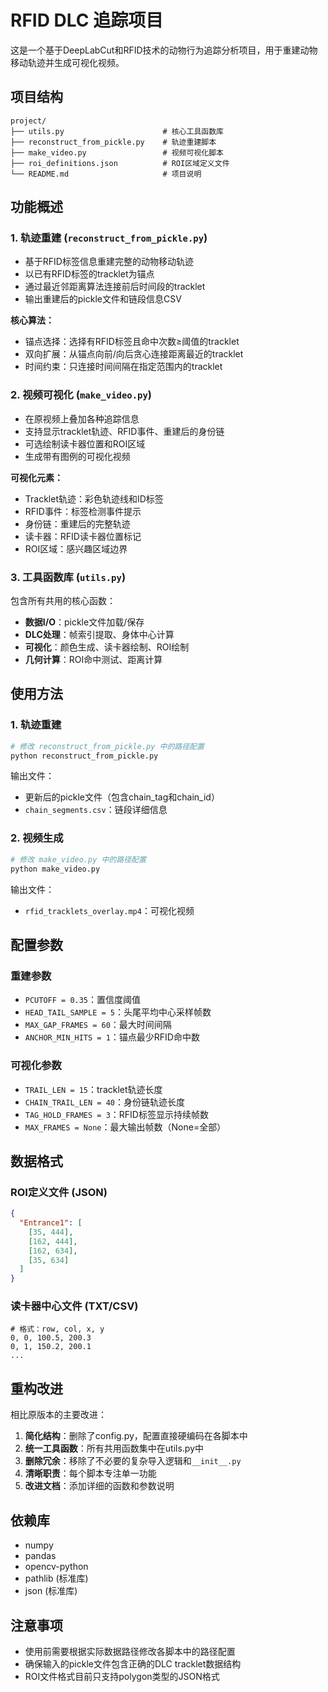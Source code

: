 # RFID DLC 追踪项目

这是一个基于DeepLabCut和RFID技术的动物行为追踪分析项目，用于重建动物移动轨迹并生成可视化视频。

## 项目结构

```
project/
├── utils.py                      # 核心工具函数库
├── reconstruct_from_pickle.py    # 轨迹重建脚本
├── make_video.py                 # 视频可视化脚本
├── roi_definitions.json          # ROI区域定义文件
└── README.md                     # 项目说明
```

## 功能概述

### 1. 轨迹重建 (`reconstruct_from_pickle.py`)
- 基于RFID标签信息重建完整的动物移动轨迹
- 以已有RFID标签的tracklet为锚点
- 通过最近邻距离算法连接前后时间段的tracklet
- 输出重建后的pickle文件和链段信息CSV

**核心算法：**
- 锚点选择：选择有RFID标签且命中次数≥阈值的tracklet
- 双向扩展：从锚点向前/向后贪心连接距离最近的tracklet
- 时间约束：只连接时间间隔在指定范围内的tracklet

### 2. 视频可视化 (`make_video.py`)
- 在原视频上叠加各种追踪信息
- 支持显示tracklet轨迹、RFID事件、重建后的身份链
- 可选绘制读卡器位置和ROI区域
- 生成带有图例的可视化视频

**可视化元素：**
- Tracklet轨迹：彩色轨迹线和ID标签
- RFID事件：标签检测事件提示
- 身份链：重建后的完整轨迹
- 读卡器：RFID读卡器位置标记
- ROI区域：感兴趣区域边界

### 3. 工具函数库 (`utils.py`)
包含所有共用的核心函数：
- **数据I/O**：pickle文件加载/保存
- **DLC处理**：帧索引提取、身体中心计算
- **可视化**：颜色生成、读卡器绘制、ROI绘制
- **几何计算**：ROI命中测试、距离计算

## 使用方法

### 1. 轨迹重建
```bash
# 修改 reconstruct_from_pickle.py 中的路径配置
python reconstruct_from_pickle.py
```

输出文件：
- 更新后的pickle文件（包含chain_tag和chain_id）
- `chain_segments.csv`：链段详细信息

### 2. 视频生成
```bash
# 修改 make_video.py 中的路径配置
python make_video.py
```

输出文件：
- `rfid_tracklets_overlay.mp4`：可视化视频

## 配置参数

### 重建参数
- `PCUTOFF = 0.35`：置信度阈值
- `HEAD_TAIL_SAMPLE = 5`：头尾平均中心采样帧数
- `MAX_GAP_FRAMES = 60`：最大时间间隔
- `ANCHOR_MIN_HITS = 1`：锚点最少RFID命中数

### 可视化参数
- `TRAIL_LEN = 15`：tracklet轨迹长度
- `CHAIN_TRAIL_LEN = 40`：身份链轨迹长度
- `TAG_HOLD_FRAMES = 3`：RFID标签显示持续帧数
- `MAX_FRAMES = None`：最大输出帧数（None=全部）

## 数据格式

### ROI定义文件 (JSON)
```json
{
  "Entrance1": [
    [35, 444],
    [162, 444],
    [162, 634],
    [35, 634]
  ]
}
```

### 读卡器中心文件 (TXT/CSV)
```
# 格式：row, col, x, y
0, 0, 100.5, 200.3
0, 1, 150.2, 200.1
...
```

## 重构改进

相比原版本的主要改进：
1. **简化结构**：删除了config.py，配置直接硬编码在各脚本中
2. **统一工具函数**：所有共用函数集中在utils.py中
3. **删除冗余**：移除了不必要的复杂导入逻辑和`__init__.py`
4. **清晰职责**：每个脚本专注单一功能
5. **改进文档**：添加详细的函数和参数说明

## 依赖库

- numpy
- pandas
- opencv-python
- pathlib (标准库)
- json (标准库)

## 注意事项

- 使用前需要根据实际数据路径修改各脚本中的路径配置
- 确保输入的pickle文件包含正确的DLC tracklet数据结构
- ROI文件格式目前只支持polygon类型的JSON格式
